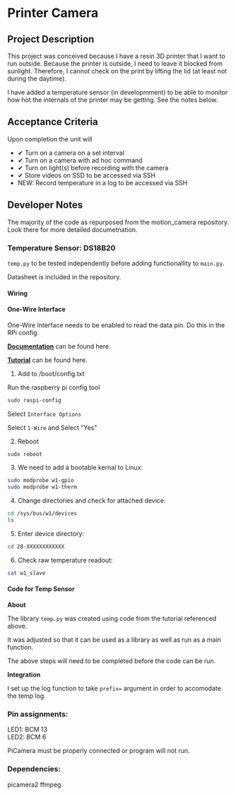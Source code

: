 # Printer Camera

## Project Description

This project was conceived because I have a resin 3D printer that I want to run outside. Because the printer is outside, I need to leave it blocked from sunlight. Therefore, I cannot check on the print by lifting the lid (at least not during the daytime).

I have added a temperature sensor (in developmment) to be able to monitor how hot the internals of the printer may be getting. See the notes below.

## Acceptance Criteria

Upon completion the unit will

- ✔ Turn on a camera on a set interval
- ✔ Turn on a camera with ad hoc command
- ✔ Turn on light(s) before recording with the camera
- ✔ Store videos on SSD to be accessed via SSH
- NEW: Record temperature in a log to be accessed via SSH

## Developer Notes

The majority of the code as repurposed from the motion_camera repository. Look there for more detailed documetnation.

### Temperature Sensor: DS18B20

`temp.py` to be tested independently before adding functionallity to `main.py`.

Datasheet is included in the repository.

#### Wiring

#### One-Wire Interface

One-Wire Interface needs to be enabled to read the data pin. Do this in the RPi config.

**[Documentation](https://pinout.xyz/pinout/1_wire)** can be found here.

**[Tutorial](https://www.circuitbasics.com/raspberry-pi-ds18b20-temperature-sensor-tutorial/)** can be found here.

1. Add to /boot/config.txt

Run the raspberry pi config tool

```bash
sudo raspi-config
```

Select `Interface Options`

Select `1-Wire` and Select "Yes"

2. Reboot

```bash
sudo reboot
```

3. We need to add a bootable kernal to Linux:

```bash
sudo modprobe w1-gpio
sudo modprobe w1-therm
```

4. Change directories and check for attached device:

```bash
cd /sys/bus/w1/devices
ls
```

5. Enter device directory:

```bash
cd 28-XXXXXXXXXXXX
```

6. Check raw temperature readout:

```bash
cat w1_slave
```

#### Code for Temp Sensor

**About**

The library `temp.py` was created using code from the tutorial referenced above.

It was adjusted so that it can be used as a library as well as run as a main function.

The above steps will need to be completed before the code can be run.

**Integration**

I set up the log function to take `prefix=` argument in order to accomodate the temp log.

### Pin assignments:

LED1: BCM 13  
LED2: BCM 6

PiCamera must be properly connected or program will not run.

### Dependencies:

picamera2
ffmpeg
